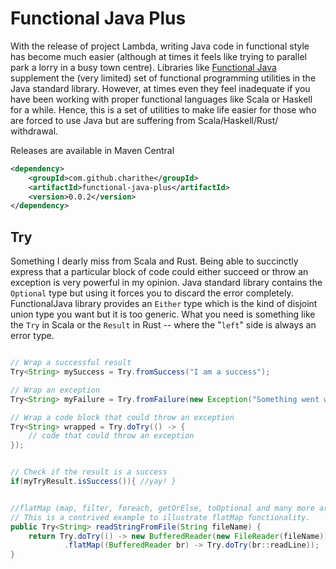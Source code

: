 Functional Java Plus
=====================

With the release of project Lambda, writing Java code in functional style has become much easier (although at times it feels like trying to parallel park a lorry in a busy town centre).
Libraries like [Functional Java](http://www.functionaljava.org/) supplement the (very limited) set of functional programming utilities in the Java standard library.
However, at times even they feel inadequate if you have been working with proper functional languages like Scala or Haskell for a while. Hence, this is a set of utilities
to make life easier for those who are forced to use Java but are suffering from Scala/Haskell/Rust/<insert functional language> withdrawal.

Releases are available in Maven Central


```xml
<dependency>
    <groupId>com.github.charithe</groupId>
    <artifactId>functional-java-plus</artifactId>
    <version>0.0.2</version>
</dependency>
```


Try
----

Something I dearly miss from Scala and Rust. Being able to succinctly express that a particular block of code could either succeed or throw an exception is very powerful in my opinion.
Java standard library contains the `Optional` type but using it forces you to discard the error completely. FunctionalJava library provides an `Either` type which is the
kind of disjoint union type you want but it is too generic. What you need is something like the `Try` in Scala or the `Result` in Rust -- where the "`left`" side is always an error type.


```java

// Wrap a successful result
Try<String> mySuccess = Try.fromSuccess("I am a success");

// Wrap an exception
Try<String> myFailure = Try.fromFailure(new Exception("Something went wrong");

// Wrap a code block that could throw an exception
Try<String> wrapped = Try.doTry(() -> {
    // code that could throw an exception
});


// Check if the result is a success
if(myTryResult.isSuccess()){ //yay! }


//flatMap (map, filter, foreach, getOrElse, toOptional and many more are supported. See Javadoc and/or unit tests)
// This is a contrived example to illustrate flatMap functionality.
public Try<String> readStringFromFile(String fileName) {
    return Try.doTry(() -> new BufferedReader(new FileReader(fileName)))
            .flatMap((BufferedReader br) -> Try.doTry(br::readLine));
}
```




